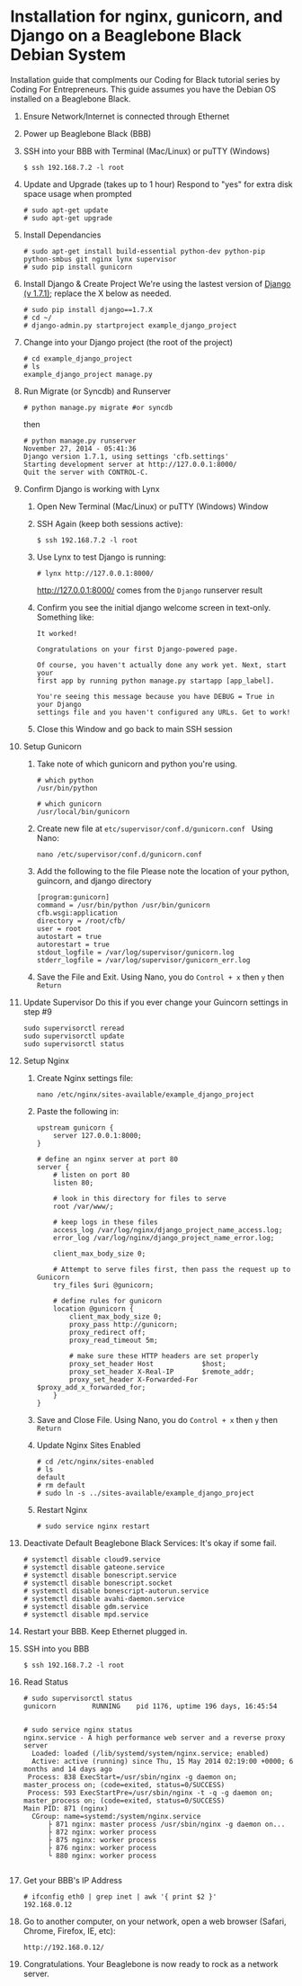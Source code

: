 Installation for nginx, gunicorn, and Django on a Beaglebone Black Debian System
=========
Installation guide that complments our Coding for Black tutorial series by Coding For Entrepreneurs. This guide assumes you have the Debian OS installed on a Beaglebone Black.



1. Ensure Network/Internet is connected through Ethernet

2. Power up Beaglebone Black (BBB)
3. SSH into your BBB with Terminal (Mac/Linux) or puTTY (Windows)

	```
	$ ssh 192.168.7.2 -l root
	```

3. Update and Upgrade (takes up to 1 hour)
	Respond to "yes" for extra disk space usage when prompted
	```
	# sudo apt-get update
	# sudo apt-get upgrade
	```

4. Install Dependancies

	```
	# sudo apt-get install build-essential python-dev python-pip python-smbus git nginx lynx supervisor
	# sudo pip install gunicorn
	```

5. Install Django & Create Project
	We're using the lastest version of [Django (v 1.7.1)](http://djangoproject.com/download); replace the X below as needed.

	```
	# sudo pip install django==1.7.X
	# cd ~/ 
	# django-admin.py startproject example_django_project
	```

6. Change into your Django project (the root of the project)

	```
	# cd example_django_project 
	# ls
	example_django_project manage.py
	```

7. Run Migrate (or Syncdb) and Runserver
	```
	# python manage.py migrate #or syncdb
	```

	then 

	```
	# python manage.py runserver
	November 27, 2014 - 05:41:36
	Django version 1.7.1, using settings 'cfb.settings'
	Starting development server at http://127.0.0.1:8000/
	Quit the server with CONTROL-C.
	```


8. Confirm Django is working with Lynx
	1. Open New Terminal (Mac/Linux) or puTTY (Windows) Window
	2. SSH Again (keep both sessions active):
		```
		$ ssh 192.168.7.2 -l root
		```
	3. Use Lynx to test Django is running:
		```
		# lynx http://127.0.0.1:8000/ 
		```
		http://127.0.0.1:8000/ comes from the `Django` runserver result

	3. Confirm you see the initial django welcome screen in text-only. Something like:
		```
		It worked!

		Congratulations on your first Django-powered page.

		Of course, you haven't actually done any work yet. Next, start your
		first app by running python manage.py startapp [app_label].

		You're seeing this message because you have DEBUG = True in your Django
		settings file and you haven't configured any URLs. Get to work!
		```	
	4. Close this Window and go back to main SSH session


9. Setup Gunicorn
    1. Take note of which gunicorn and python you're using.
	    ```
	    # which python
	    /usr/bin/python

	    # which gunicorn
	    /usr/local/bin/gunicorn
	    ```

	2. Create new file at `etc/supervisor/conf.d/gunicorn.conf `
		Using Nano:
		```
		nano /etc/supervisor/conf.d/gunicorn.conf 

		```
	3. Add the following to the file
		Please note the location of your python, guincorn, and django directory
		```
		[program:gunicorn]
		command = /usr/bin/python /usr/bin/gunicorn cfb.wsgi:application
		directory = /root/cfb/
		user = root
		autostart = true
		autorestart = true
		stdout_logfile = /var/log/supervisor/gunicorn.log
		stderr_logfile = /var/log/supervisor/gunicorn_err.log

		```
	4. Save the File and Exit.
		Using Nano, you do `Control + x` then `y` then `Return`

10. Update Supervisor
	Do this if you ever change your Guincorn settings in step #9
	```
	sudo supervisorctl reread
	sudo supervisorctl update
	sudo supervisorctl status
	```

11. Setup Nginx
	1. Create Nginx settings file:
		```
		nano /etc/nginx/sites-available/example_django_project
		```
	2. Paste the following in:
		```
		upstream gunicorn {
		    server 127.0.0.1:8000;
		}

		# define an nginx server at port 80
		server {
		    # listen on port 80
		    listen 80;

		    # look in this directory for files to serve
		    root /var/www/;

		    # keep logs in these files
		    access_log /var/log/nginx/django_project_name_access.log;
		    error_log /var/log/nginx/django_project_name_error.log;

		    client_max_body_size 0;

		    # Attempt to serve files first, then pass the request up to Gunicorn
		    try_files $uri @gunicorn;

		    # define rules for gunicorn
		    location @gunicorn {
		        client_max_body_size 0;
		        proxy_pass http://gunicorn;
		        proxy_redirect off;
		        proxy_read_timeout 5m;

		        # make sure these HTTP headers are set properly
		        proxy_set_header Host            $host;
		        proxy_set_header X-Real-IP       $remote_addr;
				proxy_set_header X-Forwarded-For $proxy_add_x_forwarded_for;
			}
		}

		```
	3. Save and Close File.
		Using Nano, you do `Control + x` then `y` then `Return`

	4. Update Nginx Sites Enabled
		```
		# cd /etc/nginx/sites-enabled
		# ls
		default
		# rm default
		# sudo ln -s ../sites-available/example_django_project
		```
	5. Restart Nginx
		```
		# sudo service nginx restart
		```

12. Deactivate Default Beaglebone Black Services:
	It's okay if some fail.
	```
	# systemctl disable cloud9.service
	# systemctl disable gateone.service
	# systemctl disable bonescript.service
	# systemctl disable bonescript.socket
	# systemctl disable bonescript-autorun.service
	# systemctl disable avahi-daemon.service
	# systemctl disable gdm.service
	# systemctl disable mpd.service
	```

13. Restart your BBB. Keep Ethernet plugged in.

14. SSH into you BBB
	```
	$ ssh 192.168.7.2 -l root
	```

15. Read Status

	```
	# sudo supervisorctl status
	gunicorn         RUNNING    pid 1176, uptime 196 days, 16:45:54
	

	# sudo service nginx status
	nginx.service - A high performance web server and a reverse proxy server
	  Loaded: loaded (/lib/systemd/system/nginx.service; enabled)
	  Active: active (running) since Thu, 15 May 2014 02:19:00 +0000; 6 months and 14 days ago
	 Process: 838 ExecStart=/usr/sbin/nginx -g daemon on; master_process on; (code=exited, status=0/SUCCESS)
	 Process: 593 ExecStartPre=/usr/sbin/nginx -t -q -g daemon on; master_process on; (code=exited, status=0/SUCCESS)
	Main PID: 871 (nginx)
	  CGroup: name=systemd:/system/nginx.service
		  ├ 871 nginx: master process /usr/sbin/nginx -g daemon on...
		  ├ 872 nginx: worker process
		  ├ 875 nginx: worker process
		  ├ 876 nginx: worker process
		  └ 880 nginx: worker process


	```

16. Get your BBB's IP Address
	```
	# ifconfig eth0 | grep inet | awk '{ print $2 }'
	192.168.0.12

	```

17. Go to another computer, on your network, open a web browser (Safari, Chrome, Firefox, IE, etc):
	```
	http://192.168.0.12/
	```


18. Congratulations. Your Beaglebone is now ready to rock as a network server.



